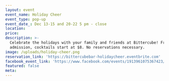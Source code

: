 ```yaml
---
layout: event
event_name: Holiday Cheer
event_type: pop-up
event_date_: Dec 13-15 and 20-22 5 pm - close
location:
price:
description: >-
  Celebrate the holidays with your family and friends at Bittercube! Free
  admission, cocktails start at $8. No reservations necessary.
image: /uploads/holiday-cheer.png
reservation_link: 'https://bittercubebar-holidaycheer.eventbrite.com'
facebook_event_link: 'https://www.facebook.com/events/1913961075367423/?ti=ia'
featured: false
meta:
---
```


